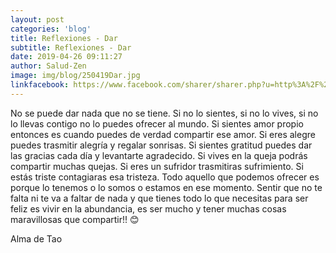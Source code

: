 ```yaml
---
layout: post
categories: 'blog'
title: Reflexiones - Dar
subtitle: Reflexiones - Dar
date: 2019-04-26 09:11:27
author: Salud-Zen
image: img/blog/250419Dar.jpg
linkfacebook: https://www.facebook.com/sharer/sharer.php?u=http%3A%2F%2Fww.salud-zen.com%2Fblog%2F2019%2F04%2F26%2Freflexiones-dar.html&amp;src=sdkpreparse
---
```


No se puede dar nada que no se tiene. Si no lo sientes, si no lo vives, si no lo llevas contigo no lo puedes ofrecer al mundo. Si sientes amor propio entonces es cuando puedes de verdad compartir ese amor. Si eres alegre puedes trasmitir alegría y regalar sonrisas. Si sientes gratitud puedes dar las gracias cada día y levantarte agradecido. Si vives en la queja podrás compartir muchas quejas. Si eres un sufridor trasmitiras sufrimiento. Si estás triste contagiaras esa tristeza. Todo aquello que podemos ofrecer es porque lo tenemos o lo somos o estamos en ese momento. Sentir que no te falta ni te va a faltar de nada y que tienes todo lo que necesitas para ser feliz es vivir en la abundancia, es ser mucho y tener muchas cosas maravillosas que compartir!! 😊

Alma de Tao
